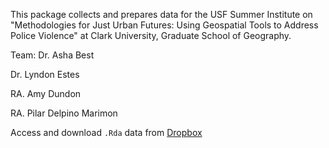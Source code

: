 This package collects and prepares data for the USF Summer Institute on 
"Methodologies for Just Urban Futures: Using Geospatial Tools to 
Address Police Violence" at Clark University, Graduate School of Geography.

Team:
Dr. Asha Best

Dr. Lyndon Estes

RA. Amy Dundon

RA. Pilar Delpino Marimon



Access and download `.Rda` data from [Dropbox](https://www.dropbox.com/sh/birb6qtoc3duexc/AACzt3VVIgXrIxw6LWKDV-FLa?dl=0)



